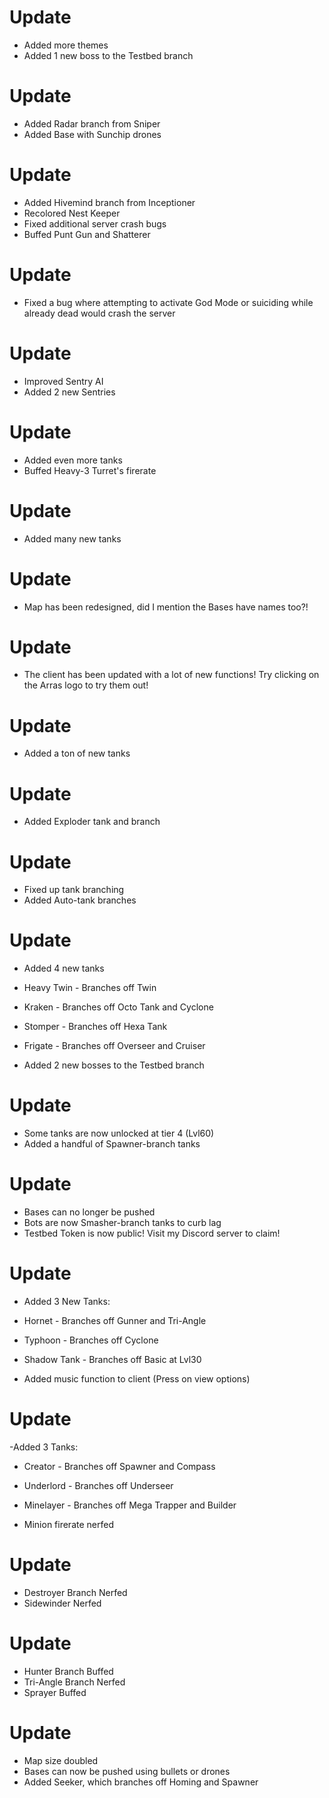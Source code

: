 # Update
- Added more themes
- Added 1 new boss to the Testbed branch
# Update
- Added Radar branch from Sniper
- Added Base with Sunchip drones
# Update
- Added Hivemind branch from Inceptioner 
- Recolored Nest Keeper
- Fixed additional server crash bugs
- Buffed Punt Gun and Shatterer
# Update
- Fixed a bug where attempting to activate God Mode or suiciding while already dead would crash the server
# Update
- Improved Sentry AI
- Added 2 new Sentries
# Update
- Added even more tanks
- Buffed Heavy-3 Turret's firerate
# Update
- Added many new tanks
# Update
- Map has been redesigned, did I mention the Bases have names too?!
# Update
- The client has been updated with a lot of new functions! Try clicking on the Arras logo to try them out!
# Update
- Added a ton of new tanks
# Update
- Added Exploder tank and branch
# Update
- Fixed up tank branching
- Added Auto-tank branches
# Update
- Added 4 new tanks

- Heavy Twin - Branches off Twin

- Kraken - Branches off Octo Tank and Cyclone

- Stomper - Branches off Hexa Tank

- Frigate - Branches off Overseer and Cruiser

- Added 2 new bosses to the Testbed branch
# Update
- Some tanks are now unlocked at tier 4 (Lvl60)
- Added a handful of Spawner-branch tanks
# Update
- Bases can no longer be pushed
- Bots are now Smasher-branch tanks to curb lag
- Testbed Token is now public! Visit my Discord server to claim!
# Update
- Added 3 New Tanks:

- Hornet - Branches off Gunner and Tri-Angle

- Typhoon - Branches off Cyclone

- Shadow Tank - Branches off Basic at Lvl30

- Added music function to client (Press on view options)
# Update
-Added 3 Tanks:

- Creator - Branches off Spawner and Compass

- Underlord - Branches off Underseer

- Minelayer - Branches off Mega Trapper and Builder

- Minion firerate nerfed 
# Update
- Destroyer Branch Nerfed
- Sidewinder Nerfed
# Update
- Hunter Branch Buffed
- Tri-Angle Branch Nerfed
- Sprayer Buffed
# Update
- Map size doubled 
- Bases can now be pushed using bullets or drones
- Added Seeker, which branches off Homing and Spawner



